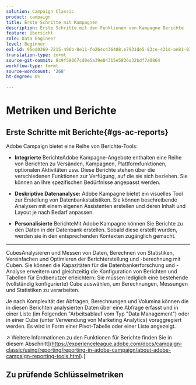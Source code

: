 ```yaml
---
solution: Campaign Classic
product: campaign
title: Erste Schritte mit Kampagnen
description: Erste Schritte mit den Funktionen von Kampagne Berichte
feature: Übersicht
role: Data Engineer
level: Beginner
exl-id: 95ed0369-7215-496b-8e11-fe264c436488,e7931de5-83ce-431d-ae81-83793d257550
translation-type: tm+mt
source-git-commit: 8c9f59067cd0e5a39e84315e5836a32bdf7a0864
workflow-type: tm+mt
source-wordcount: '268'
ht-degree: 0%

---
```


# Metriken und Berichte

## Erste Schritte mit Berichte{#gs-ac-reports}

Adobe Campaign bietet eine Reihe von Berichte-Tools:

* **Integrierte**
BerichteAdobe Kampagne-Angebote enthalten eine Reihe von Berichten zu Versänden, Kampagnen, Plattformfunktionen, optionalen Aktivitäten usw. Diese Berichte stehen über die verschiedenen Funktionen zur Verfügung, auf die sie sich beziehen. Sie können an Ihre spezifischen Bedürfnisse angepasst werden.

* **Deskriptive Datenanalyse:**
Adobe Kampagne bietet ein visuelles Tool zur Erstellung von Datenbankstatistiken. Sie können beschreibende Analysen mit einem eigenen Assistenten erstellen und deren Inhalt und Layout je nach Bedarf anpassen.

* **Personalisierte**
BerichteMit Adobe Kampagne können Sie Berichte zu den Daten in der Datenbank erstellen. Sobald diese erstellt wurden, werden sie in den entsprechenden Kontexten zugänglich gemacht.

* ****
CubesAnalysieren und Messen von Daten, Berechnen von Statistiken, Vereinfachen und Optimieren der Berichterstellung und -berechnung mit Cuben.  Sie können die Kapazitäten für die Datenbankerforschung und -Analyse erweitern und gleichzeitig die Konfiguration von Berichten und Tabellen für Endbenutzer erleichtern: Sie müssen lediglich eine bestehende (vollständig konfigurierte) Cube auswählen, um Berechnungen, Messungen und Statistiken zu verarbeiten.

Je nach Komplexität der Abfragen, Berechnungen und Volumina können die in diesen Berichten analysierten Daten über eine Abfrage erfasst und in einer Liste (im Folgenden &quot;Arbeitsablauf vom Typ &quot;Data Management&quot;) oder in einer Cube (unter Verwendung von Marketing Analytics) voraggregiert werden. Es wird in Form einer Pivot-Tabelle oder einer Liste angezeigt.

:arrow_upper_right: Weitere Informationen zu den Funktionen für Berichte finden Sie in diesem Abschnitt](https://experienceleague.adobe.com/docs/campaign-classic/using/reporting/reporting-in-adobe-campaign/about-adobe-campaign-reporting-tools.html).[

## Zu prüfende Schlüsselmetriken

